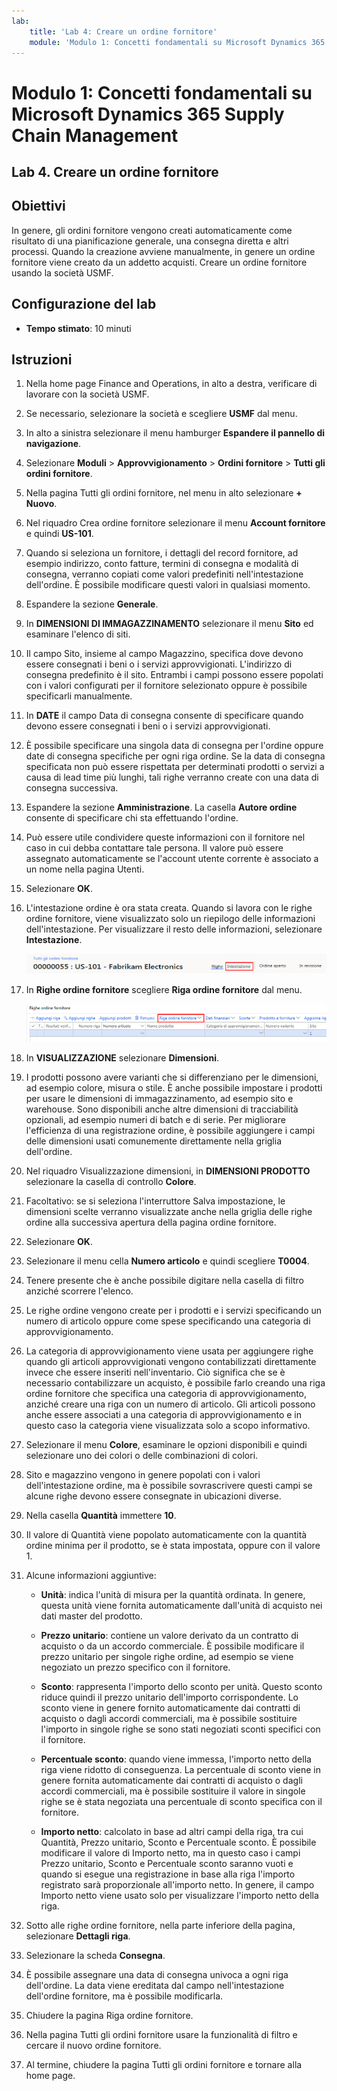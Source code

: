 ```yaml
---
lab:
    title: 'Lab 4: Creare un ordine fornitore'
    module: 'Modulo 1: Concetti fondamentali su Microsoft Dynamics 365 Supply Chain Management'
---
```


# Modulo 1: Concetti fondamentali su Microsoft Dynamics 365 Supply Chain Management

## Lab 4. Creare un ordine fornitore

## Obiettivi

In genere, gli ordini fornitore vengono creati automaticamente come risultato di una pianificazione generale, una consegna diretta e altri processi. Quando la creazione avviene manualmente, in genere un ordine fornitore viene creato da un addetto acquisti. Creare un ordine fornitore usando la società USMF.

## Configurazione del lab

   - **Tempo stimato**: 10 minuti

## Istruzioni

1. Nella home page Finance and Operations, in alto a destra, verificare di lavorare con la società USMF.

1. Se necessario, selezionare la società e scegliere **USMF** dal menu.

1. In alto a sinistra selezionare il menu hamburger **Espandere il pannello di navigazione**.

1. Selezionare **Moduli** > **Approvvigionamento** > **Ordini fornitore** > **Tutti gli ordini fornitore**.

1. Nella pagina Tutti gli ordini fornitore, nel menu in alto selezionare **+ Nuovo**.

1. Nel riquadro Crea ordine fornitore selezionare il menu **Account fornitore** e quindi **US-101**.

1. Quando si seleziona un fornitore, i dettagli del record fornitore, ad esempio indirizzo, conto fatture, termini di consegna e modalità di consegna, verranno copiati come valori predefiniti nell'intestazione dell'ordine. È possibile modificare questi valori in qualsiasi momento.

1. Espandere la sezione **Generale**.

1. In **DIMENSIONI DI IMMAGAZZINAMENTO** selezionare il menu **Sito** ed esaminare l'elenco di siti.

1. Il campo Sito, insieme al campo Magazzino, specifica dove devono essere consegnati i beni o i servizi approvvigionati. L'indirizzo di consegna predefinito è il sito. Entrambi i campi possono essere popolati con i valori configurati per il fornitore selezionato oppure è possibile specificarli manualmente.

1. In **DATE** il campo Data di consegna consente di specificare quando devono essere consegnati i beni o i servizi approvvigionati.

1. È possibile specificare una singola data di consegna per l'ordine oppure date di consegna specifiche per ogni riga ordine. Se la data di consegna specificata non può essere rispettata per determinati prodotti o servizi a causa di lead time più lunghi, tali righe verranno create con una data di consegna successiva.

1. Espandere la sezione **Amministrazione**. La casella **Autore ordine** consente di specificare chi sta effettuando l'ordine.

1. Può essere utile condividere queste informazioni con il fornitore nel caso in cui debba contattare tale persona. Il valore può essere assegnato automaticamente se l'account utente corrente è associato a un nome nella pagina Utenti.

1. Selezionare **OK**.

1. L'intestazione ordine è ora stata creata. Quando si lavora con le righe ordine fornitore, viene visualizzato solo un riepilogo delle informazioni dell'intestazione. Per visualizzare il resto delle informazioni, selezionare **Intestazione**.

    ![Schermata che mostra la posizione del menu Intestazione](./media/lp1-m3-purchase-order-header-option.png)

1. In **Righe ordine fornitore** scegliere **Riga ordine fornitore** dal menu.

    ![Schermata che mostra la posizione dell'opzione di menu Riga ordine fornitore](./media/lp1-m3-purchase-order-purchase-order-line-menu.png)

1. In **VISUALIZZAZIONE** selezionare **Dimensioni**.

1. I prodotti possono avere varianti che si differenziano per le dimensioni, ad esempio colore, misura o stile. È anche possibile impostare i prodotti per usare le dimensioni di immagazzinamento, ad esempio sito e warehouse. Sono disponibili anche altre dimensioni di tracciabilità opzionali, ad esempio numeri di batch e di serie. Per migliorare l'efficienza di una registrazione ordine, è possibile aggiungere i campi delle dimensioni usati comunemente direttamente nella griglia dell'ordine.

1. Nel riquadro Visualizzazione dimensioni, in **DIMENSIONI PRODOTTO** selezionare la casella di controllo **Colore**.

1. Facoltativo: se si seleziona l'interruttore Salva impostazione, le dimensioni scelte verranno visualizzate anche nella griglia delle righe ordine alla successiva apertura della pagina ordine fornitore.

1. Selezionare **OK**.

1. Selezionare il menu cella **Numero articolo** e quindi scegliere **T0004**.

1. Tenere presente che è anche possibile digitare nella casella di filtro anziché scorrere l'elenco.

1. Le righe ordine vengono create per i prodotti e i servizi specificando un numero di articolo oppure come spese specificando una categoria di approvvigionamento.

1. La categoria di approvvigionamento viene usata per aggiungere righe quando gli articoli approvvigionati vengono contabilizzati direttamente invece che essere inseriti nell'inventario. Ciò significa che se è necessario contabilizzare un acquisto, è possibile farlo creando una riga ordine fornitore che specifica una categoria di approvvigionamento, anziché creare una riga con un numero di articolo. Gli articoli possono anche essere associati a una categoria di approvvigionamento e in questo caso la categoria viene visualizzata solo a scopo informativo.

1. Selezionare il menu **Colore**, esaminare le opzioni disponibili e quindi selezionare uno dei colori o delle combinazioni di colori.

1. Sito e magazzino vengono in genere popolati con i valori dell'intestazione ordine, ma è possibile sovrascrivere questi campi se alcune righe devono essere consegnate in ubicazioni diverse.

1. Nella casella **Quantità** immettere **10**.

1. Il valore di Quantità viene popolato automaticamente con la quantità ordine minima per il prodotto, se è stata impostata, oppure con il valore 1.

1. Alcune informazioni aggiuntive:

    - **Unità**: indica l'unità di misura per la quantità ordinata. In genere, questa unità viene fornita automaticamente dall'unità di acquisto nei dati master del prodotto.

    - **Prezzo unitario**: contiene un valore derivato da un contratto di acquisto o da un accordo commerciale. È possibile modificare il prezzo unitario per singole righe ordine, ad esempio se viene negoziato un prezzo specifico con il fornitore.

    - **Sconto**: rappresenta l'importo dello sconto per unità. Questo sconto riduce quindi il prezzo unitario dell'importo corrispondente. Lo sconto viene in genere fornito automaticamente dai contratti di acquisto o dagli accordi commerciali, ma è possibile sostituire l'importo in singole righe se sono stati negoziati sconti specifici con il fornitore.

    - **Percentuale sconto**: quando viene immessa, l'importo netto della riga viene ridotto di conseguenza. La percentuale di sconto viene in genere fornita automaticamente dai contratti di acquisto o dagli accordi commerciali, ma è possibile sostituire il valore in singole righe se è stata negoziata una percentuale di sconto specifica con il fornitore.

    - **Importo netto**: calcolato in base ad altri campi della riga, tra cui Quantità, Prezzo unitario, Sconto e Percentuale sconto. È possibile modificare il valore di Importo netto, ma in questo caso i campi Prezzo unitario, Sconto e Percentuale sconto saranno vuoti e quando si esegue una registrazione in base alla riga l'importo registrato sarà proporzionale all'importo netto. In genere, il campo Importo netto viene usato solo per visualizzare l'importo netto della riga.

1. Sotto alle righe ordine fornitore, nella parte inferiore della pagina, selezionare **Dettagli riga**.

1. Selezionare la scheda **Consegna**.

1. È possibile assegnare una data di consegna univoca a ogni riga dell'ordine. La data viene ereditata dal campo nell'intestazione dell'ordine fornitore, ma è possibile modificarla.

1. Chiudere la pagina Riga ordine fornitore.

1. Nella pagina Tutti gli ordini fornitore usare la funzionalità di filtro e cercare il nuovo ordine fornitore.

1. Al termine, chiudere la pagina Tutti gli ordini fornitore e tornare alla home page.
